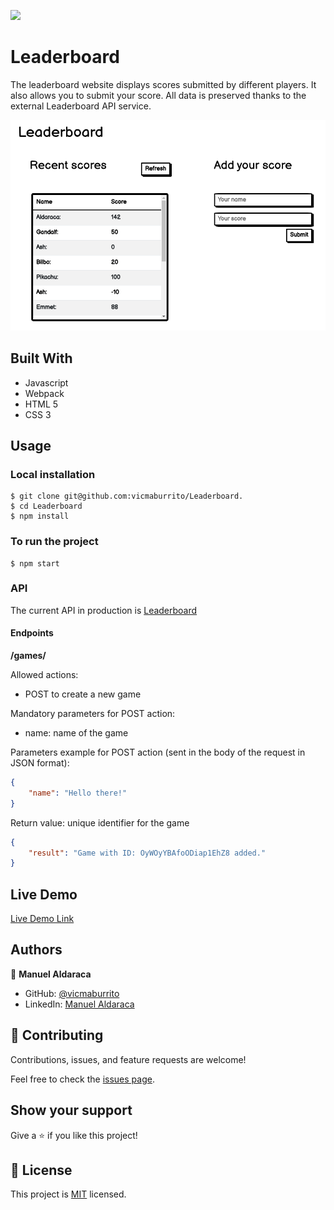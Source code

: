 ![](https://img.shields.io/badge/Microverse-blueviolet)
# Leaderboard
The leaderboard website displays scores submitted by different players. It also allows you to submit your score. All data is preserved thanks to the external Leaderboard API service.

![screenshot](./Leaderboard.png)

## Built With

- Javascript
- Webpack
- HTML 5
- CSS 3

## Usage
### Local installation
```console
$ git clone git@github.com:vicmaburrito/Leaderboard.
$ cd Leaderboard
$ npm install 
```

### To run the project
```console
$ npm start 
```

### API 
The current API in production is [Leaderboard](https://www.notion.so/Leaderboard-API-service-24c0c3c116974ac49488d4eb0267ade3)

#### **Endpoints**

**/games/**

Allowed actions:

- POST to create a new game

Mandatory parameters for POST action:

- name: name of the game

Parameters example for POST action (sent in the body of the request in JSON format):
```JSON
{ 
	"name": "Hello there!" 
}
```
Return value: unique identifier for the game
```JSON
{ 
	"result": "Game with ID: OyWOyYBAfoODiap1EhZ8 added."
}
```

## Live Demo

[Live Demo Link](https://vicmaburrito.github.io/Leaderboard/dist/index.html)

## Authors

👤 **Manuel Aldaraca**

- GitHub: [@vicmaburrito](https://github.com/vicmaburrito)
- LinkedIn: [Manuel Aldaraca](https://www.linkedin.com/in/manuel-aldaraca)

## 🤝 Contributing

Contributions, issues, and feature requests are welcome!

Feel free to check the [issues page](https://github.com/vicmaburrito/To-do_list/issues/new).

## Show your support

Give a ⭐️ if you like this project!

## 📝 License

This project is [MIT](./LICENSE.md) licensed.
